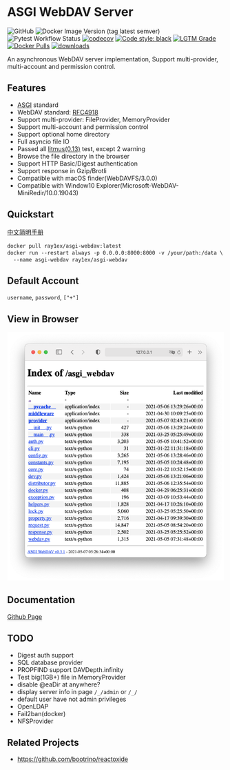 # ASGI WebDAV Server

![GitHub](https://img.shields.io/github/license/rexzhang/asgi-webdav)
![Docker Image Version (tag latest semver)](https://img.shields.io/docker/v/ray1ex/asgi-webdav/latest)
![Pytest Workflow Status](https://github.com/rexzhang/asgi-webdav/actions/workflows/check-pytest.yml/badge.svg)
[![codecov](https://codecov.io/gh/rexzhang/asgi-webdav/branch/main/graph/badge.svg?token=6D961MCCWN)](https://codecov.io/gh/rexzhang/asgi-webdav)
[![Code style: black](https://img.shields.io/badge/code%20style-black-000000.svg)](https://github.com/psf/black)
[![LGTM Grade](https://img.shields.io/lgtm/grade/python/github/rexzhang/asgi-webdav)](https://lgtm.com/projects/g/rexzhang/asgi-webdav)
[![Docker Pulls](https://img.shields.io/docker/pulls/ray1ex/asgi-webdav)](https://hub.docker.com/r/ray1ex/asgi-webdav)
[![downloads](https://img.shields.io/github/downloads/rexzhang/asgi-webdav/total)](https://github.com/rexzhang/asgi-webdav/releases)

An asynchronous WebDAV server implementation, Support multi-provider, multi-account and permission control.

## Features

- [ASGI](https://asgi.readthedocs.io) standard
- WebDAV standard: [RFC4918](https://www.ietf.org/rfc/rfc4918.txt)
- Support multi-provider: FileProvider, MemoryProvider
- Support multi-account and permission control
- Support optional home directory
- Full asyncio file IO
- Passed all [litmus(0.13)](http://www.webdav.org/neon/litmus) test, except 2 warning
- Browse the file directory in the browser
- Support HTTP Basic/Digest authentication
- Support response in Gzip/Brotli
- Compatible with macOS finder(WebDAVFS/3.0.0)
- Compatible with Window10 Explorer(Microsoft-WebDAV-MiniRedir/10.0.19043)

## Quickstart
[中文简明手册](https://rexzhang.github.io/asgi-webdav/zh/setup/quick-start)

```shell
docker pull ray1ex/asgi-webdav:latest
docker run --restart always -p 0.0.0.0:8000:8000 -v /your/path:/data \
  --name asgi-webdav ray1ex/asgi-webdav
```

## Default Account

`username`, `password`, `["+"]`

## View in Browser

![](docs/web-dir-browser-screenshot.png)

## Documentation

[Github Page](https://rexzhang.github.io/asgi-webdav/)

## TODO

- Digest auth support
- SQL database provider
- PROPFIND support DAVDepth.infinity
- Test big(1GB+) file in MemoryProvider
- disable @eaDir at anywhere?
- display server info in page `/_/admin` or `/_/`
- default user have not admin privileges
- OpenLDAP
- Fail2ban(docker)
- NFSProvider

## Related Projects
- https://github.com/bootrino/reactoxide
